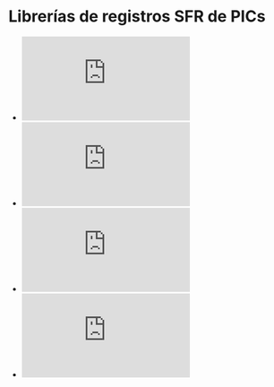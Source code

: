 # Librerías de registros SFR de PICs
- ![PIC16C63](https://github.com/AguHDz/PicPas-Library/blob/master/SFR_MICROCONTROLADORES/PIC16C63.pas)
- ![PIC16F72](https://github.com/AguHDz/PicPas-Library/blob/master/SFR_MICROCONTROLADORES/PIC16F72.pas)
- ![PIC16F84A](https://github.com/AguHDz/PicPas-Library/blob/master/SFR_MICROCONTROLADORES/PIC16F84A.pas)
- ![PIC16F877A](https://github.com/AguHDz/PicPas-Library/blob/master/SFR_MICROCONTROLADORES/PIC16F877A.pas)
